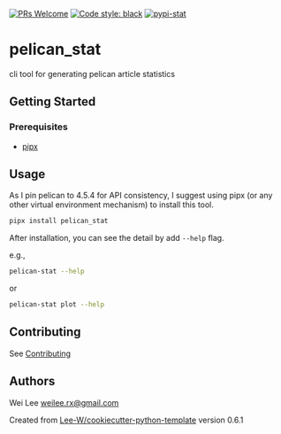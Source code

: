 [![PRs Welcome](https://img.shields.io/badge/PRs-welcome-brightgreen.svg?style=flat-square)](http://makeapullrequest.com)
[![Code style: black](https://img.shields.io/badge/code%20style-black-000000.svg)](https://github.com/psf/black)
[![pypi-stat](https://img.shields.io/pypi/v/pelican-stat)](https://img.shields.io/pypi/v/pelican-stat)

# pelican_stat

cli tool for generating pelican article statistics

## Getting Started

### Prerequisites
* [pipx](https://github.com/pipxproject/pipx)

## Usage

As I pin pelican to 4.5.4 for API consistency, I suggest using pipx (or any other virtual environment mechanism) to install this tool.

```sh
pipx install pelican_stat
```

After installation, you can see the detail by add `--help` flag.

e.g.,

```sh
pelican-stat --help
```

or

```sh
pelican-stat plot --help
```

## Contributing
See [Contributing](contributing.md)

## Authors
Wei Lee <weilee.rx@gmail.com>

Created from [Lee-W/cookiecutter-python-template](https://github.com/Lee-W/cookiecutter-python-template/) version 0.6.1
